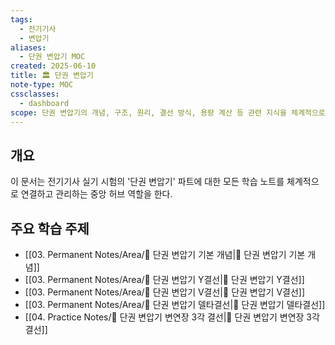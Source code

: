 ```yaml
---
tags:
  - 전기기사
  - 변압기
aliases:
  - 단권 변압기 MOC
created: 2025-06-10
title: 🏛️ 단권 변압기
note-type: MOC
cssclasses:
  - dashboard
scope: 단권 변압기의 개념, 구조, 원리, 결선 방식, 용량 계산 등 관련 지식을 체계적으로 구조화하고 학습 자료를 연결.
---
```


## 개요
이 문서는 전기기사 실기 시험의 '단권 변압기' 파트에 대한 모든 학습 노트를 체계적으로 연결하고 관리하는 중앙 허브 역할을 한다.

## 주요 학습 주제
- [[03. Permanent Notes/Area/📝 단권 변압기 기본 개념|📝 단권 변압기 기본 개념]]
- [[03. Permanent Notes/Area/📝 단권 변압기 Y결선|📝 단권 변압기 Y결선]]
- [[03. Permanent Notes/Area/📝 단권 변압기 V결선|📝 단권 변압기 V결선]]
- [[03. Permanent Notes/Area/📝 단권 변압기 델타결선|📝 단권 변압기 델타결선]]
- [[04. Practice Notes/📝 단권 변압기 변연장 3각 결선|📝 단권 변압기 변연장 3각 결선]]
